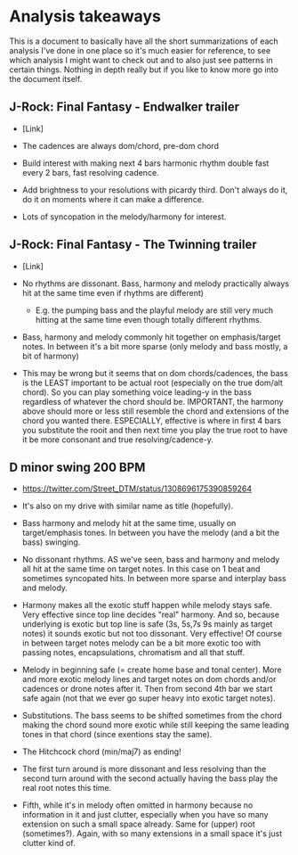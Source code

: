 # Analysis takeaways
This is a document to basically have all the short summarizations of each analysis I've done in one place so it's much easier for reference, to see which analysis I might want to check out and to also just see patterns in certain things. Nothing in depth really but if you like to know more go into the document itself.

## J-Rock: Final Fantasy - Endwalker trailer
- [Link]

- The cadences are always dom/chord, pre-dom chord
- Build interest with making next 4 bars harmonic rhythm double fast every 2 bars, fast resolving cadence.
- Add brightness to your resolutions with picardy third. Don't always do it, do it on moments where it can make a difference.
- Lots of syncopation in the melody/harmony for interest.

## J-Rock: Final Fantasy - The Twinning trailer
- [Link]

- No rhythms are dissonant. Bass, harmony and melody practically always hit at the same time even if rhythms are different)
  - E.g. the pumping bass and the playful melody are still very much hitting at the same time even though totally different rhythms.
- Bass, harmony and melody commonly hit together on emphasis/target notes. In between it's a bit more sparse (only melody and bass mostly, a bit of harmony)
- This may be wrong but it seems that on dom chords/cadences, the bass is the LEAST important to be actual root (especially on the true dom/alt chord). So you can play something voice leading-y in the bass regardless of whatever the chord should be. IMPORTANT, the harmony above should more or less still resemble the chord and extensions of the chord you wanted there. ESPECIALLY, effective is where in first 4 bars you substitute the rooit and then next time you play the true root to have it be more consonant and true resolving/cadence-y.

## D minor swing 200 BPM
- https://twitter.com/Street_DTM/status/1308696175390859264
- It's also on my drive with similar name as title (hopefully).

- Bass harmony and melody hit at the same time, usually on target/emphasis tones. In between you have the melody (and a bit the bass) swinging.
- No dissonant rhythms. AS we've seen, bass and harmony and melody all hit at the same time on target notes. In this case on 1 beat and sometimes syncopated hits. In between more sparse and interplay bass and melody.
- Harmony makes all the exotic stuff happen while melody stays safe. Very effective since top line decides "real" harmony. And so, because underlying is exotic but top line is safe (3s, 5s,7s 9s mainly as target notes) it sounds exotic but not too dissonant. Very effective! Of course in between target notes melody can be a bit more exotic too with passing notes, encapsulations, chromatism and all that stuff.
- Melody in beginning safe (= create home base and tonal center). More and more exotic melody lines and target notes on dom chords and/or cadences or drone notes after it. Then from second 4th bar we start safe again (not that we ever go super heavy into exotic target notes).
- Substitutions. The bass seems to be shifted sometimes from the chord making the chord sound more exotic while still keeping the same leading tones in that chord (since exentions stay the same).
- The Hitchcock chord (min/maj7) as ending!
- The first turn around is more dissonant and less resolving than the second turn around with the second actually having the bass play the real root notes this time.
- Fifth, while it's in melody often omitted in harmony because no information in it and just clutter, especially when you have so many extension on such a small space already. Same for (upper) root (sometimes?). Again, with so many extensions in a small space it's just clutter kind of.
